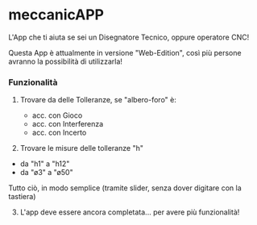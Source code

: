 # meccanicAPP
L'App che ti aiuta se sei un Disegnatore Tecnico, oppure operatore CNC!

Questa App è attualmente in versione "Web-Edition", così più persone avranno la possibilità di utilizzarla!

### Funzionalità
1. Trovare da delle Tolleranze, se "albero-foro" è:
   - acc. con Gioco
   - acc. con Interferenza 
   - acc. con Incerto

2. Trovare le misure delle tolleranze "h"
- da "h1" a "h12"
- da "ø3" a "ø50"

Tutto ciò, in modo semplice (tramite slider, senza dover digitare con la tastiera)

3. L'app deve essere ancora completata... per avere più funzionalità!

